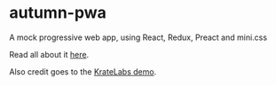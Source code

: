 # autumn-pwa

A mock progressive web app, using React, Redux, Preact and mini.css

Read all about it [here](https://medium.com/@chalarangelo/in-a-previous-article-i-tried-to-write-an-in-depth-guide-to-getting-started-with-progressive-web-2f6bc0775951).

Also credit goes to the [KrateLabs demo](https://github.com/KrateLabs/KrateLabs-App).

